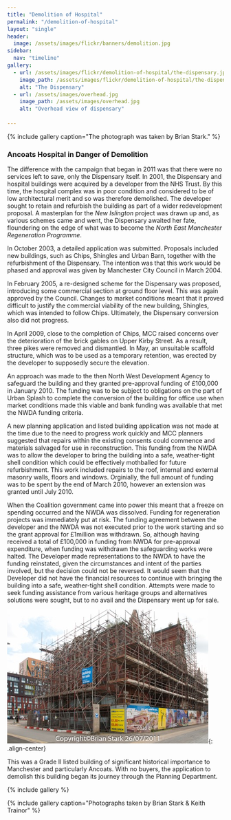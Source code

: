 ```yaml
---
title: "Demolition of Hospital"
permalink: "/demolition-of-hospital"
layout: "single"
header:
  image: /assets/images/flickr/banners/demolition.jpg
sidebar:
  nav: "timeline"
gallery:
  - url: /assets/images/flickr/demolition-of-hospital/the-dispensary.jpg
    image_path: /assets/images/flickr/demolition-of-hospital/the-dispensary.jpg
    alt: "The Dispensary"
  - url: /assets/images/overhead.jpg
    image_path: /assets/images/overhead.jpg
    alt: "Overhead view of dispensary"
   
---
```

{% include gallery caption="The photograph was taken by Brian Stark." %}

### Ancoats Hospital in Danger of Demolition

The difference with the campaign that began in 2011 was that there were no services left to save, only the Dispensary itself.  In 2001, the Dispensary and hospital buildings were acquired by a developer from the NHS Trust.  By this time, the hospital complex was in poor condition and considered to be of low architectural merit and so was therefore demolished.   The developer sought to retain and refurbish the building as part of a wider redevelopment proposal.  A masterplan for the *New Islington* project was drawn up and, as various schemes came and went, the Dispensary awaited her fate, floundering on the edge of what was to become the *North East Manchester Regeneration Programme*.  

In October 2003, a detailed application was submitted. Proposals included new buildings, such as Chips, Shingles and Urban Barn, together with the refurbishment of the Dispensary. The intention was that this work would be phased and approval was given by Manchester City Council in March 2004.

In February 2005, a re-designed scheme for the Dispensary was proposed, introducing some commercial section at ground floor level.  This was again approved by the Council.  Changes to market conditions meant that it proved difficult to justify the commercial viability of the new building, Shingles, which was intended to follow Chips.  Ultimately, the Dispensary conversion also did not progress.

In April 2009, close to the completion of Chips, MCC raised concerns over the deterioration of the brick gables on Upper Kirby Street.  As a result, three pikes were removed and dismantled.  In May, an unsuitable scaffold structure, which was to be used as a temporary retention, was erected by the developer to supposedly secure the elevation.

An approach was made to the then North West Development Agency to safeguard the building and they granted pre-approval funding of £100,000 in January 2010. The funding was to be subject to obligations on the part of Urban Splash to complete the conversion of the building for office use when market conditions made this viable and bank funding was available that met the NWDA funding criteria.

A new planning application and listed building application was not made at the time due to the need to progress work quickly and MCC planners suggested that repairs within the existing consents could commence and materials salvaged for use in reconstruction.  This funding from the NWDA was to allow the developer to bring the building into a safe, weather-tight shell condition which could be effectively mothballed for future refurbishment. This work included repairs to the roof, internal and external masonry walls, floors and windows.  Orginially, the full amount of funding was to be spent by the end of March 2010, however an extension was granted until July 2010.

When the Coalition government came into power this meant that a freeze on spending occurred and the NWDA was dissolved.  Funding for regeneration projects was immediately put at risk. The funding agreement between the developer and the NWDA was not executed prior to the work starting and so the grant approval for £1million was withdrawn.  So, although having received a total of £100,000 in funding from NWDA for pre-approval expenditure, when funding was withdrawn the safeguarding works were halted. The Developer made representations to the NWDA to have the funding reinstated, given the circumstances and intent of the parties involved, but the decision could not be reversed.  It would seem that the Developer did not have the financial resources to continue with bringing the building into a safe, weather-tight shell condition. Attempts were made to seek funding assistance from various heritage groups and alternatives solutions were sought, but to no avail and the Dispensary went up for sale.

![for sale](assets/images/flickr/demolition-of-hospital/for-sale.jpg){: .align-center}

This was a Grade II listed building of significant historical importance to Manchester and particularly Ancoats.  With no buyers, the application to demolish this building began its journey through the Planning Department.

{% include gallery %}

{% include gallery caption="Photographs taken by Brian Stark & Keith Trainor" %}
